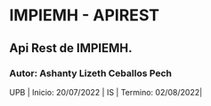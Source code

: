 # IMPIEMH - APIREST

## Api Rest de IMPIEMH.

### Autor: Ashanty Lizeth Ceballos Pech

UPB | Inicio: 20/07/2022 | IS
    | Termino: 02/08/2022|
